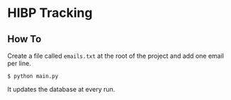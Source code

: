 # HIBP Tracking

## How To

Create a file called `emails.txt` at the root of the project and add one email per line.

```shell
$ python main.py
```

It updates the database at every run.

